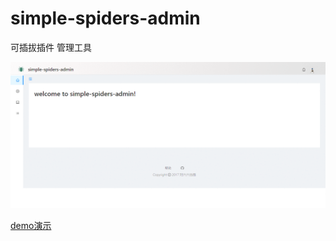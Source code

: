 # simple-spiders-admin
可插拔插件  管理工具

![init](./images/init.gif)

[demo演示](https://duiliuliu.github.io/simple-spiders-admin/)